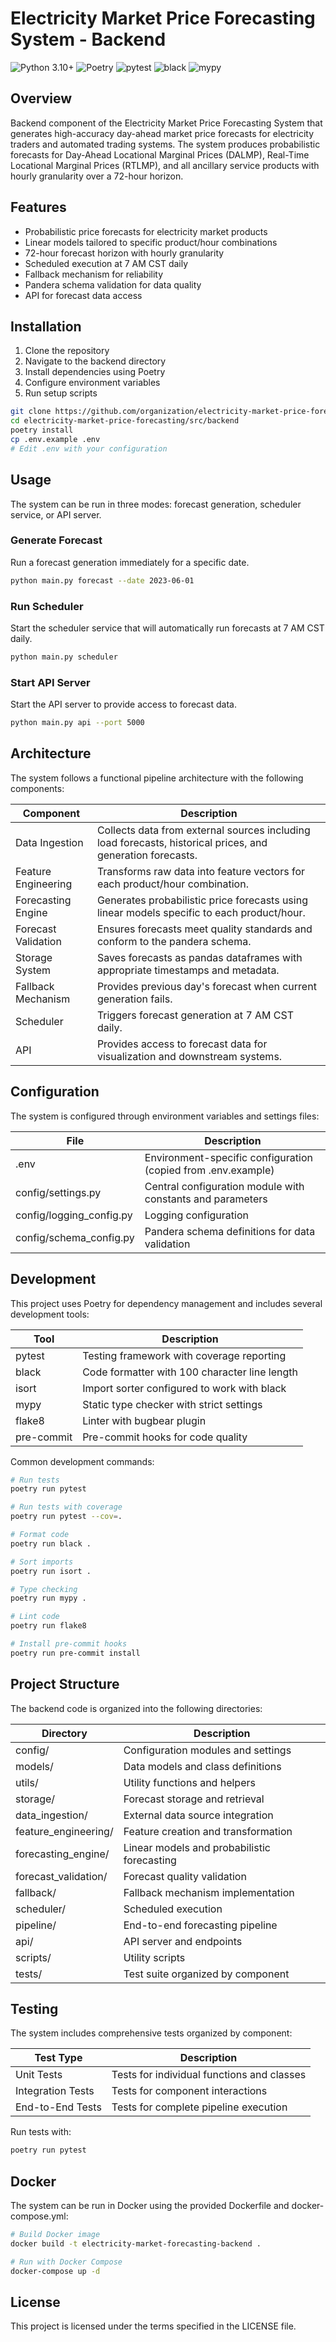 # Electricity Market Price Forecasting System - Backend

![Python 3.10+](https://img.shields.io/badge/python-3.10%2B-blue.svg)
![Poetry](https://img.shields.io/badge/dependency%20management-poetry-blue)
![pytest](https://img.shields.io/badge/testing-pytest-green)
![black](https://img.shields.io/badge/code%20style-black-black)
![mypy](https://img.shields.io/badge/type%20checking-mypy-blue)

## Overview

Backend component of the Electricity Market Price Forecasting System that generates high-accuracy day-ahead market price forecasts for electricity traders and automated trading systems. The system produces probabilistic forecasts for Day-Ahead Locational Marginal Prices (DALMP), Real-Time Locational Marginal Prices (RTLMP), and all ancillary service products with hourly granularity over a 72-hour horizon.

## Features

- Probabilistic price forecasts for electricity market products
- Linear models tailored to specific product/hour combinations
- 72-hour forecast horizon with hourly granularity
- Scheduled execution at 7 AM CST daily
- Fallback mechanism for reliability
- Pandera schema validation for data quality
- API for forecast data access

## Installation

1. Clone the repository
2. Navigate to the backend directory
3. Install dependencies using Poetry
4. Configure environment variables
5. Run setup scripts

```bash
git clone https://github.com/organization/electricity-market-price-forecasting.git
cd electricity-market-price-forecasting/src/backend
poetry install
cp .env.example .env
# Edit .env with your configuration
```

## Usage

The system can be run in three modes: forecast generation, scheduler service, or API server.

### Generate Forecast

Run a forecast generation immediately for a specific date.

```bash
python main.py forecast --date 2023-06-01
```

### Run Scheduler

Start the scheduler service that will automatically run forecasts at 7 AM CST daily.

```bash
python main.py scheduler
```

### Start API Server

Start the API server to provide access to forecast data.

```bash
python main.py api --port 5000
```

## Architecture

The system follows a functional pipeline architecture with the following components:

| Component | Description |
|-----------|-------------|
| Data Ingestion | Collects data from external sources including load forecasts, historical prices, and generation forecasts. |
| Feature Engineering | Transforms raw data into feature vectors for each product/hour combination. |
| Forecasting Engine | Generates probabilistic price forecasts using linear models specific to each product/hour. |
| Forecast Validation | Ensures forecasts meet quality standards and conform to the pandera schema. |
| Storage System | Saves forecasts as pandas dataframes with appropriate timestamps and metadata. |
| Fallback Mechanism | Provides previous day's forecast when current generation fails. |
| Scheduler | Triggers forecast generation at 7 AM CST daily. |
| API | Provides access to forecast data for visualization and downstream systems. |

## Configuration

The system is configured through environment variables and settings files:

| File | Description |
|------|-------------|
| .env | Environment-specific configuration (copied from .env.example) |
| config/settings.py | Central configuration module with constants and parameters |
| config/logging_config.py | Logging configuration |
| config/schema_config.py | Pandera schema definitions for data validation |

## Development

This project uses Poetry for dependency management and includes several development tools:

| Tool | Description |
|------|-------------|
| pytest | Testing framework with coverage reporting |
| black | Code formatter with 100 character line length |
| isort | Import sorter configured to work with black |
| mypy | Static type checker with strict settings |
| flake8 | Linter with bugbear plugin |
| pre-commit | Pre-commit hooks for code quality |

Common development commands:

```bash
# Run tests
poetry run pytest

# Run tests with coverage
poetry run pytest --cov=.

# Format code
poetry run black .

# Sort imports
poetry run isort .

# Type checking
poetry run mypy .

# Lint code
poetry run flake8

# Install pre-commit hooks
poetry run pre-commit install
```

## Project Structure

The backend code is organized into the following directories:

| Directory | Description |
|-----------|-------------|
| config/ | Configuration modules and settings |
| models/ | Data models and class definitions |
| utils/ | Utility functions and helpers |
| storage/ | Forecast storage and retrieval |
| data_ingestion/ | External data source integration |
| feature_engineering/ | Feature creation and transformation |
| forecasting_engine/ | Linear models and probabilistic forecasting |
| forecast_validation/ | Forecast quality validation |
| fallback/ | Fallback mechanism implementation |
| scheduler/ | Scheduled execution |
| pipeline/ | End-to-end forecasting pipeline |
| api/ | API server and endpoints |
| scripts/ | Utility scripts |
| tests/ | Test suite organized by component |

## Testing

The system includes comprehensive tests organized by component:

| Test Type | Description |
|-----------|-------------|
| Unit Tests | Tests for individual functions and classes |
| Integration Tests | Tests for component interactions |
| End-to-End Tests | Tests for complete pipeline execution |

Run tests with:

```bash
poetry run pytest
```

## Docker

The system can be run in Docker using the provided Dockerfile and docker-compose.yml:

```bash
# Build Docker image
docker build -t electricity-market-forecasting-backend .

# Run with Docker Compose
docker-compose up -d
```

## License

This project is licensed under the terms specified in the LICENSE file.